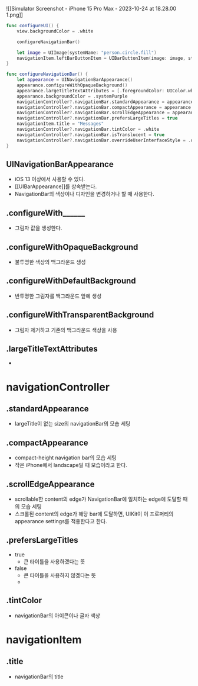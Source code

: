 ![[Simulator Screenshot - iPhone 15 Pro Max - 2023-10-24 at 18.28.00 1.png]]

```swift
func configureUI() {
	view.backgroundColor = .white

	configureNavigationBar()

	let image = UIImage(systemName: "person.circle.fill")
	navigationItem.leftBarButtonItem = UIBarButtonItem(image: image, style: .plain, target: self, action: #selector(showProfile))
}

func configureNavigationBar() {
	let appearance = UINavigationBarAppearance()
	appearance.configureWithOpaqueBackground()
	appearance.largeTitleTextAttributes = [.foregroundColor: UIColor.white]
	appearance.backgroundColor = .systemPurple
	navigationController?.navigationBar.standardAppearance = appearance
	navigationController?.navigationBar.compactAppearance = appearance
	navigationController?.navigationBar.scrollEdgeAppearance = appearance
	navigationController?.navigationBar.prefersLargeTitles = true
	navigationItem.title = "Messages"
	navigationController?.navigationBar.tintColor = .white
	navigationController?.navigationBar.isTranslucent = true
	navigationController?.navigationBar.overrideUserInterfaceStyle = .dark
}
```

## UINavigationBarAppearance
- iOS 13 이상에서 사용할 수 있다.
- [[UIBarAppearance]]를 상속받는다.
- NavigationBar의 색상이나 디자인을 변경하거나 할 때 사용한다.

## .configureWith______
- 그림자 값을 생성한다.
## .configureWithOpaqueBackground
- 불투명한 색상의 백그라운드 생성
## .configureWithDefaultBackground
- 반투명한 그림자를 백그라운드 앞에 생성
## .configureWithTransparentBackground
- 그림자 제거하고 기존의 백그라운드 색상을 사용

## .largeTitleTextAttributes
- 
# navigationController
## .standardAppearance
- largeTitle이 없는 size의 navigationBar의 모습 세팅
## .compactAppearance
- compact-height navigation bar의 모습 세팅
- 작은 iPhone에서 landscape일 때 모습이라고 한다.

## .scrollEdgeAppearance
- scrollable한 content의 edge가 NavigationBar에 일치하는 edge에 도달할 때의 모습 세팅
- 스크롤된 content의 edge가 해당 bar에 도달하면, UIKit이 이 프로퍼티의 appearance settings를 적용한다고 한다.

## .prefersLargeTitles
- true
	- 큰 타이틀을 사용하겠다는 뜻
- false
	- 큰 타이틀을 사용하지 않겠다는 뜻
	- 

## .tintColor
- navigationBar의 아이콘이나 글자 색상
# navigationItem
## .title
- navigationBar의 title
